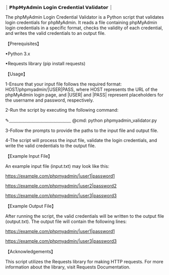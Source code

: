 ┊ 𝗣𝗵𝗽𝗠𝘆𝗔𝗱𝗺𝗶𝗻 𝗟𝗼𝗴𝗶𝗻 𝗖𝗿𝗲𝗱𝗲𝗻𝘁𝗶𝗮𝗹 𝗩𝗮𝗹𝗶𝗱𝗮𝘁𝗼𝗿 ┊

The phpMyAdmin Login Credential Validator is a Python script that validates login credentials for phpMyAdmin. It reads a file containing phpMyAdmin login credentials in a specific format, checks the validity of each credential, and writes the valid credentials to an output file.

【Prerequisites】

•Python 3.x

•Requests library (pip install requests)

【Usage】

1-Ensure that your input file follows the required format: HOST/phpmyadmin/|USER|PASS, where HOST represents the URL of the phpMyAdmin login page, and |USER| and |PASS| represent placeholders for the username and password, respectively.

2-Run the script by executing the following command:

✎﹏﹏﹏﹏﹏﹏﹏﹏﹏﹏﹏﹏﹏﹏ @cmd: python phpmyadmin_validator.py


3-Follow the prompts to provide the paths to the input file and output file.

4-The script will process the input file, validate the login credentials, and write the valid credentials to the output file.


【Example Input File】

An example input file (input.txt) may look like this:

https://example.com/phpmyadmin/|user1|password1

https://example.com/phpmyadmin/|user2|password2

https://example.com/phpmyadmin/|user3|password3


【Example Output File】

After running the script, the valid credentials will be written to the output file (output.txt). The output file will contain the following lines:

https://example.com/phpmyadmin/|user1|password1

https://example.com/phpmyadmin/|user3|password3

【Acknowledgements】

This script utilizes the Requests library for making HTTP requests. For more information about the library, visit Requests Documentation.
